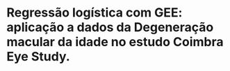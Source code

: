 # Regressão logística com GEE: aplicação a dados da Degeneração macular da idade no estudo Coimbra Eye Study.

